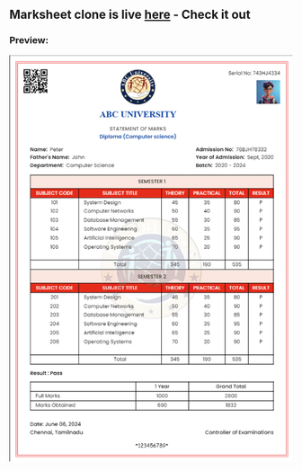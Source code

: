 ## Marksheet clone is live [here](https://bharath-designer.github.io/Genspark_Tasks/Day38%20-%20June%203/Marksheet_Clone) - Check it out


### Preview:
![](Marksheet_Preview.png)